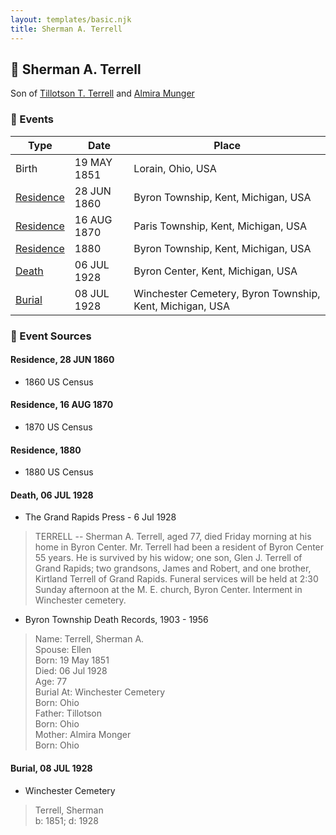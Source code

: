 ```yaml
---
layout: templates/basic.njk
title: Sherman A. Terrell
---
```

## 🔵 Sherman A. Terrell

Son of [Tillotson T. Terrell](/people/5/59687792) and [Almira Munger](/people/3/36419408)

### 📆 Events

Type | Date | Place
------ | ------ | ------
Birth | 19 MAY 1851 | Lorain, Ohio, USA
[Residence](#event-7c7a7688-2edc-4be4-8eb7-26c9ac5a4396) | 28 JUN 1860 | Byron Township, Kent, Michigan, USA
[Residence](#event-a6c6860b-3f0f-4b05-8ac0-c7a1d26e1494) | 16 AUG 1870 | Paris Township, Kent, Michigan, USA
[Residence](#event-93436976-c898-4b29-8792-1c442f4df481) | 1880 | Byron Township, Kent, Michigan, USA
[Death](#event-f084d64d-de63-4aa0-af42-e7233142a834) | 06 JUL 1928 | Byron Center, Kent, Michigan, USA
[Burial](#event-89eccf15-ace4-4f1e-b9f1-71851c88491d) | 08 JUL 1928 | Winchester Cemetery, Byron Township, Kent, Michigan, USA

### 📰 Event Sources

#### <a id="event-7c7a7688-2edc-4be4-8eb7-26c9ac5a4396"></a> Residence, 28 JUN 1860
* 1860 US Census

#### <a id="event-a6c6860b-3f0f-4b05-8ac0-c7a1d26e1494"></a> Residence, 16 AUG 1870
* 1870 US Census

#### <a id="event-93436976-c898-4b29-8792-1c442f4df481"></a> Residence, 1880
* 1880 US Census

#### <a id="event-f084d64d-de63-4aa0-af42-e7233142a834"></a> Death, 06 JUL 1928
* The Grand Rapids Press  - 6 Jul 1928
>   
  > TERRELL -- Sherman A. Terrell, aged 77, died Friday morning at his home in Byron Center. Mr. Terrell had been a resident of Byron Center 55 years. He is survived by his widow; one son, Glen J. Terrell of Grand Rapids; two grandsons, James and Robert, and one brother, Kirtland Terrell of Grand Rapids. Funeral services will be held at 2:30 Sunday afternoon at the M. E. church, Byron Center. Interment in Winchester cemetery.
* Byron Township Death Records, 1903 - 1956
>   
  > Name: Terrell, Sherman A.  
  > Spouse: Ellen  
  > Born: 19 May 1851  
  > Died: 06 Jul 1928  
  > Age: 77  
  > Burial At: Winchester Cemetery  
  > Born: Ohio  
  > Father: Tillotson  
  > Born: Ohio  
  > Mother: Almira Monger  
  > Born: Ohio

#### <a id="event-89eccf15-ace4-4f1e-b9f1-71851c88491d"></a> Burial, 08 JUL 1928
* Winchester Cemetery
>   
  > Terrell, Sherman  
  > b: 1851; d: 1928
